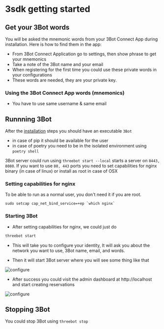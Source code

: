 # 3sdk getting started

## Get your 3Bot words

You will be asked the mnemonic words from your 3Bot Connect App during installation. Here is how to find them in the app:

- From 3Bot Connect Application go to settings, then show phrase to get your mnemonics
- Take a note of the 3Bot name and your email
- When registering for the first time you could use these private words in your configurations
- These words are needed, they are your private key.


### Using the 3Bot Connect App words (mnemonics)

- You have to use same username & same email

## Runnning 3Bot

After the [installation](3sdk_install.md) steps you should have an executable `3Bot`

- in case of pip it should be available for the user
- in case of poetry you need to be in the isolated environment using `poetry shell`

3Bot server could run using `threebot start --local` starts a server on `8443, 8080`. If you want to use `80, 443` ports you need to set capabilities for nginx binary (in case of linux) or install as root in case of OSX

### Setting capabilities for nginx
To be able to run as a normal user, you don't need it if you are root.

```
sudo setcap cap_net_bind_service=+ep `which nginx`
```
### Starting 3Bot

- After setting capabilities for nginx, we could just do

 ```bash
 threebot start
 ```

- This will take you to configure your identity, It will ask you about the network you want to use, 3Bot name, email, and words.

- Then it will start 3Bot server where you will see some thing like that

 ![configure](identity_new.png)

- After success you could visit the admin dashboard at http://localhost and start creating reservations

 ![configure](success.png)

## Stopping 3Bot
You could stop 3Bot using `threebot stop`
